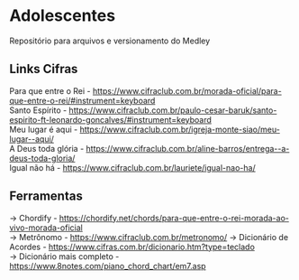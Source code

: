 # Adolescentes
Repositório para arquivos e versionamento do Medley

## Links Cifras
Para que entre o Rei - https://www.cifraclub.com.br/morada-oficial/para-que-entre-o-rei/#instrument=keyboard  
Santo Espírito - https://www.cifraclub.com.br/paulo-cesar-baruk/santo-espirito-ft-leonardo-goncalves/#instrument=keyboard  
Meu lugar é aqui - https://www.cifraclub.com.br/igreja-monte-siao/meu-lugar--aqui/  
A Deus toda glória - https://www.cifraclub.com.br/aline-barros/entrega--a-deus-toda-gloria/  
Igual não há - https://www.cifraclub.com.br/lauriete/igual-nao-ha/  

## Ferramentas
-> Chordify - https://chordify.net/chords/para-que-entre-o-rei-morada-ao-vivo-morada-oficial  
-> Metrônomo - https://www.cifraclub.com.br/metronomo/
-> Dicionário de Acordes - https://www.cifras.com.br/dicionario.htm?type=teclado	
-> Dicionário mais completo - https://www.8notes.com/piano_chord_chart/em7.asp
